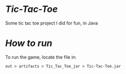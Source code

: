 # _Tic-Tac-Toe_
Some tic tac toe project I did for fun, in Java

# _How to run_ 
To run the game, locate the file in:

`out > artifacts > Tic_Tac_Toe_jar > Tic-Tac-Toe.jar`
